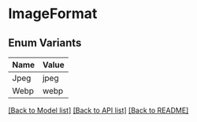 # ImageFormat

## Enum Variants

| Name | Value |
|---- | -----|
| Jpeg | jpeg |
| Webp | webp |


[[Back to Model list]](../README.md#documentation-for-models) [[Back to API list]](../README.md#documentation-for-api-endpoints) [[Back to README]](../README.md)


